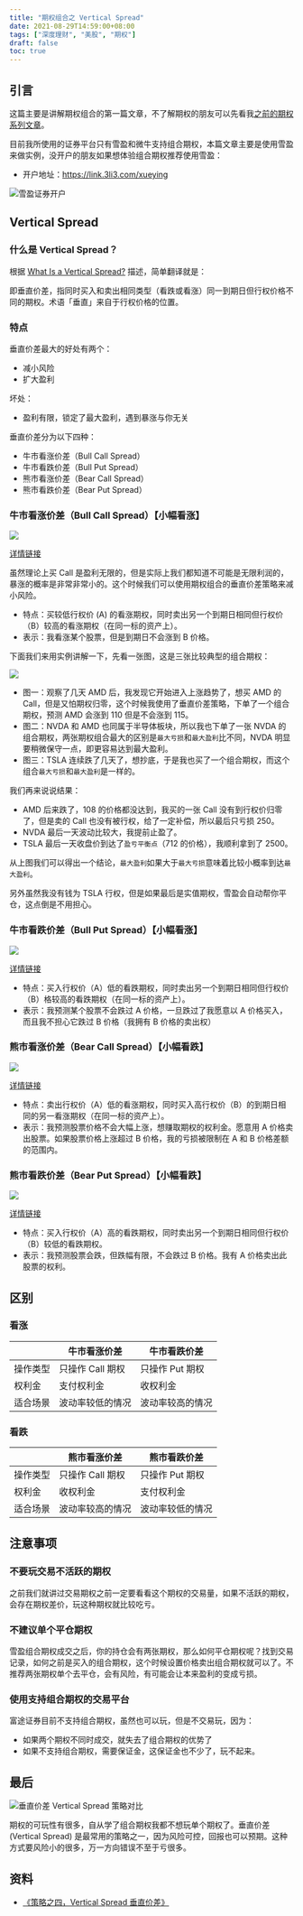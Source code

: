 ```yaml
---
title: "期权组合之 Vertical Spread"
date: 2021-08-29T14:59:00+08:00
tags: ["深度理财", "美股", "期权"]
draft: false
toc: true
---
```


## 引言

这篇主要是讲解期权组合的第一篇文章，不了解期权的朋友可以先看我[之前的期权系列文章](https://blog.forecho.com/tags/%E6%9C%9F%E6%9D%83.html)。

目前我所使用的证券平台只有雪盈和微牛支持组合期权，本篇文章主要是使用雪盈来做实例，没开户的朋友如果想体验组合期权推荐使用雪盈：

- 开户地址：<https://link.3li3.com/xueying>

![雪盈证券开户](https://blog-1251237404.cos.ap-guangzhou.myqcloud.com/snowballsecurities.png!s)

<!--more-->

## Vertical Spread

### 什么是 Vertical Spread？

根据 [What Is a Vertical Spread?](https://www.investopedia.com/terms/v/verticalspread.asp) 描述，简单翻译就是：

即垂直价差，指同时买入和卖出相同类型（看跌或看涨）同一到期日但行权价格不同的期权。术语「垂直」来自于行权价格的位置。

### 特点

垂直价差最大的好处有两个：

- 减小风险
- 扩大盈利

坏处：

- 盈利有限，锁定了最大盈利，遇到暴涨与你无关

垂直价差分为以下四种：

- 牛市看涨价差（Bull Call Spread）
- 牛市看跌价差（Bull Put Spread）
- 熊市看涨价差（Bear Call Spread）
- 熊市看跌价差（Bear Put Spread）

### 牛市看涨价差（Bull Call Spread）【小幅看涨】

![](https://img.forecho.com/yiSfMy.png)

[详情链接](https://optionstrat.com/build/bull-call-spread/NVDA/.NVDA231124C505,-.NVDA231124C517.5)


虽然理论上买 Call 是盈利无限的，但是实际上我们都知道不可能是无限利润的，暴涨的概率是非常非常小的。这个时候我们可以使用期权组合的垂直价差策略来减小风险。

- 特点：买较低行权价 (A) 的看涨期权，同时卖出另一个到期日相同但行权价（B）较高的看涨期权（在同一标的资产上）。
- 表示：我看涨某个股票，但是到期日不会涨到 B 价格。

下面我们来用实例讲解一下，先看一张图，这是三张比较典型的组合期权：

![](https://blog-1251237404.cos.ap-guangzhou.myqcloud.com/202108295AEzBS.jpeg)

- 图一：观察了几天 AMD 后，我发现它开始进入上涨趋势了，想买 AMD 的 Call，但是又怕期权归零，这个时候我使用了垂直价差策略，下单了一个组合期权，预测 AMD 会涨到 110 但是不会涨到 115。
- 图二：NVDA 和 AMD 也同属于半导体板块，所以我也下单了一张 NVDA 的组合期权，两张期权组合最大的区别是`最大亏损`和`最大盈利`比不同，NVDA 明显要稍微保守一点，即更容易达到最大盈利。
- 图三：TSLA 连续跌了几天了，想抄底，于是我也买了一个组合期权，而这个组合`最大亏损`和`最大盈利`是一样的。

我们再来说说结果：

- AMD 后来跌了，108 的价格都没达到，我买的一张 Call 没有到行权价归零了，但是卖的 Call 也没有被行权，给了一定补偿，所以最后只亏损 250。
- NVDA 最后一天波动比较大，我提前止盈了。
- TSLA 最后一天收盘价到达了`盈亏平衡点`（712 的价格），我顺利拿到了 2500。

从上图我们可以得出一个结论，`最大盈利`如果大于`最大亏损`意味着比较小概率到达`最大盈利`。

另外虽然我没有钱为 TSLA 行权，但是如果最后是实值期权，雪盈会自动帮你平仓，这点倒是不用担心。

### 牛市看跌价差（Bull Put Spread）【小幅看涨】

![](https://img.forecho.com/YSeQGB.png)

[详情链接](https://optionstrat.com/build/bull-put-spread/TSLA/.TSLA231215P230,-.TSLA231215P260)

- 特点：买入行权价（A）低的看跌期权，同时卖出另一个到期日相同但行权价（B）格较高的看跌期权（在同一标的资产上）。
- 表示：我预测某个股票不会跌过 A 价格，一旦跌过了我愿意以 A 价格买入，而且我不担心它跌过 B 价格（我拥有 B 价格的卖出权）


### 熊市看涨价差（Bear Call Spread）【小幅看跌】

![](https://img.forecho.com/EBjSUw.png)

[详情链接](https://optionstrat.com/build/bear-call-spread/NVDA/-.NVDA231124C492.5,.NVDA231124C505)


- 特点：卖出行权价（A）低的看涨期权，同时买入高行权价（B）的到期日相同的另一看涨期权（在同一标的资产上）。
- 表示：我预测股票价格不会大幅上涨，想赚取期权的权利金。愿意用 A 价格卖出股票。如果股票价格上涨超过 B 价格，我的亏损被限制在 A 和 B 价格差额的范围内。


### 熊市看跌价差（Bear Put Spread）【小幅看跌】

![](https://img.forecho.com/s2YK10.png)

[详情链接](https://optionstrat.com/build/bear-put-spread/NVDA/-.NVDA231124P505,.NVDA231124P517.5)

- 特点：买入行权价（A）高的看跌期权，同时卖出另一个到期日相同但行权价（B）较低的看跌期权。
- 表示：我预测股票会跌，但跌幅有限，不会跌过 B 价格。我有 A 价格卖出此股票的权利。

## 区别

### 看涨

|          | 牛市看涨价差     | 牛市看跌价差     |
| -------- | ---------------- | ---------------- |
| 操作类型 | 只操作 Call 期权 | 只操作 Put 期权  |
| 权利金   | 支付权利金       | 收权利金         |
| 适合场景 | 波动率较低的情况 | 波动率较高的情况 |

### 看跌

|          | 熊市看涨价差     | 熊市看跌价差    |
| -------- | ---------------- | ---------------- |
| 操作类型 | 只操作 Call 期权 | 只操作 Put 期权  |
| 权利金   | 收权利金       |   支付权利金        |
| 适合场景 | 波动率较高的情况 | 波动率较低的情况 |


## 注意事项

### 不要玩交易不活跃的期权

之前我们就讲过交易期权之前一定要看看这个期权的交易量，如果不活跃的期权，会存在期权差价，玩这种期权就比较吃亏。

### 不建议单个平仓期权

雪盈组合期权成交之后，你的持仓会有两张期权，那么如何平仓期权呢？找到交易记录，如何之前是买入的组合期权，这个时候设置价格卖出组合期权就可以了。不推荐两张期权单个去平仓，会有风险，有可能会让本来盈利的变成亏损。

### 使用支持组合期权的交易平台

富途证券目前不支持组合期权，虽然也可以玩，但是不交易玩，因为：

- 如果两个期权不同时成交，就失去了组合期权的优势了
- 如果不支持组合期权，需要保证金，这保证金也不少了，玩不起来。


## 最后

![垂直价差 Vertical Spread 策略对比](https://blog-1251237404.cos.ap-guangzhou.myqcloud.com/20210829FHRJGv.jpg)

期权的可玩性有很多，自从学了组合期权我都不想玩单个期权了。垂直价差 (Vertical Spread) 是最常用的策略之一，因为风险可控，回报也可以预期。这种方式要风险小的很多，万一方向错误不至于亏很多。

## 资料

- [《策略之四，Vertical Spread 垂直价差》](https://www.usoptions.net/post/strategy4)